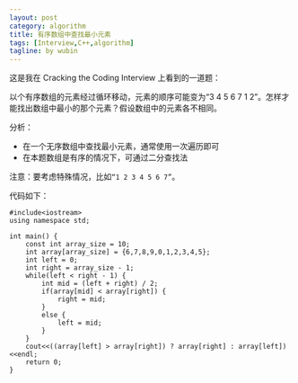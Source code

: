 ```yaml
---
layout: post
category: algorithm
title: 有序数组中查找最小元素
tags: [Interview,C++,algorithm]
tagline: by wubin
---
```


这是我在 Cracking the Coding Interview 上看到的一道题：

以个有序数组的元素经过循环移动，元素的顺序可能变为“3 4 5 6 7 1 2”。怎样才能找出数组中最小的那个元素？假设数组中的元素各不相同。

<!--more-->

分析：

* 在一个无序数组中查找最小元素，通常使用一次遍历即可
* 在本题数组是有序的情况下，可通过二分查找法

注意：要考虑特殊情况，比如`“1 2 3 4 5 6 7”`。

代码如下：

	#include<iostream>
	using namespace std;

	int main() {
		const int array_size = 10;
		int array[array_size] = {6,7,8,9,0,1,2,3,4,5};
		int left = 0;
		int right = array_size - 1;
		while(left < right - 1) {
			int mid = (left + right) / 2;
			if(array[mid] < array[right]) {
				right = mid;
			}
			else {
				left = mid;
			}
		}
		cout<<((array[left] > array[right]) ? array[right] : array[left])<<endl;
		return 0;
	}